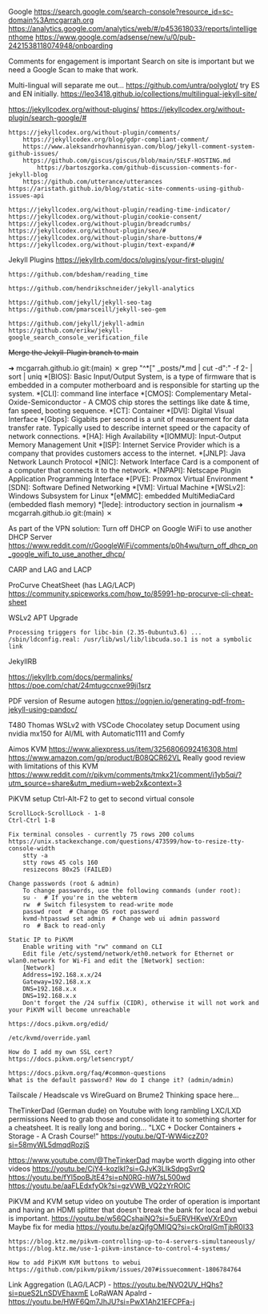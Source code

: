 

Google
    https://search.google.com/search-console?resource_id=sc-domain%3Amcgarrah.org
    https://analytics.google.com/analytics/web/#/p453618033/reports/intelligenthome
    https://www.google.com/adsense/new/u/0/pub-2421538118074948/onboarding

Comments for engagement is important
Search on site is important but we need a Google Scan to make that work.

Multi-lingual will separate me out...
    https://github.com/untra/polyglot/ try ES and EN initially.
    https://leo3418.github.io/collections/multilingual-jekyll-site/

https://jekyllcodex.org/without-plugins/
    https://jekyllcodex.org/without-plugin/search-google/#

    https://jekyllcodex.org/without-plugin/comments/
        https://jekyllcodex.org/blog/gdpr-compliant-comment/
        https://www.aleksandrhovhannisyan.com/blog/jekyll-comment-system-github-issues/
        https://github.com/giscus/giscus/blob/main/SELF-HOSTING.md
            https://bartoszgorka.com/github-discussion-comments-for-jekyll-blog
        https://github.com/utterance/utterances
    https://aristath.github.io/blog/static-site-comments-using-github-issues-api

    https://jekyllcodex.org/without-plugin/reading-time-indicator/
    https://jekyllcodex.org/without-plugin/cookie-consent/
    https://jekyllcodex.org/without-plugin/breadcrumbs/
    https://jekyllcodex.org/without-plugin/seo/#
    https://jekyllcodex.org/without-plugin/share-buttons/#
    https://jekyllcodex.org/without-plugin/text-expand/#


Jekyll Plugins
    https://jekyllrb.com/docs/plugins/your-first-plugin/

    https://github.com/bdesham/reading_time

    https://github.com/hendrikschneider/jekyll-analytics

    https://github.com/jekyll/jekyll-seo-tag
    https://github.com/pmarsceill/jekyll-seo-gem

    https://github.com/jekyll/jekyll-admin
    https://github.com/erikw/jekyll-google_search_console_verification_file

~~Merge the Jekyll-Plugin branch to main~~

➜  mcgarrah.github.io git:(main) ✗ grep "^\*\[" _posts/*.md | cut -d":" -f 2- | sort | uniq
*[BIOS]: Basic Input/Output System, is a type of firmware that is embedded in a computer motherboard and is responsible for starting up the system.
*[CLI]: command line interface
*[CMOS]: Complementary Metal-Oxide-Semiconductor - A CMOS chip stores the settings like date & time, fan speed, booting sequence.
*[CT]: Container
*[DVI]: Digital Visual Interface
*[Gbps]: Gigabits per second is a unit of measurement for data transfer rate. Typically used to describe internet speed or the capacity of network connections.
*[HA]: High Availability
*[IOMMU]: Input-Output Memory Management Unit
*[ISP]: Internet Service Provider which is a company that provides customers access to the internet.
*[JNLP]: Java Network Launch Protocol
*[NIC]: Network Interface Card is a component of a computer that connects it to the network.
*[NPAPI]: Netscape Plugin Application Programming Interface
*[PVE]: Proxmox Virtual Environment
*[SDN]: Software Defined Networking
*[VM]: Virtual Machine
*[WSLv2]: Windows Subsystem for Linux
*[eMMC]: embedded MultiMediaCard (embedded flash memory)
*[lede]: introductory section in journalism
➜  mcgarrah.github.io git:(main) ✗                                  

As part of the VPN solution:
    Turn off DHCP on Google WiFi to use another DHCP Server
    https://www.reddit.com/r/GoogleWiFi/comments/p0h4wu/turn_off_dhcp_on_google_wifi_to_use_another_dhcp/

CARP and LAG and LACP

ProCurve CheatSheet (has LAG/LACP)
https://community.spiceworks.com/how_to/85991-hp-procurve-cli-cheat-sheet


WSLv2 APT Upgrade

```
Processing triggers for libc-bin (2.35-0ubuntu3.6) ...
/sbin/ldconfig.real: /usr/lib/wsl/lib/libcuda.so.1 is not a symbolic link
```

JekyllRB

https://jekyllrb.com/docs/permalinks/
https://poe.com/chat/24mtugccnxe99ji1srz

PDF version of Resume autogen
https://ognjen.io/generating-pdf-from-jekyll-using-pandoc/

T480 Thomas
    WSLv2 with VSCode
    Chocolatey setup
    Document using nvidia mx150 for AI/ML with Automatic1111 and Comfy

Aimos KVM
    https://www.aliexpress.us/item/3256806092416308.html
    https://www.amazon.com/gp/product/B08QCR62VL
        Really good review with limitations of this KVM
    https://www.reddit.com/r/pikvm/comments/tmkx21/comment/i1yb5qi/?utm_source=share&utm_medium=web2x&context=3

PiKVM setup
    Ctrl-Alt-F2 to get to second virtual console
    
    ScrollLock-ScrollLock - 1-8
    Ctrl-Ctrl 1-8

    Fix terminal consoles - currently 75 rows 200 colums
    https://unix.stackexchange.com/questions/473599/how-to-resize-tty-console-width
        stty -a
        stty rows 45 cols 160
        resizecons 80x25 (FAILED)

    Change passwords (root & admin)
        To change passwords, use the following commands (under root):
        su -  # If you're in the webterm
        rw  # Switch filesystem to read-write mode
        passwd root  # Change OS root password
        kvmd-htpasswd set admin  # Change web ui admin password
        ro  # Back to read-only

    Static IP to PiKVM
        Enable writing with "rw" command on CLI
        Edit file /etc/systemd/network/eth0.network for Ethernet or wlan0.network for Wi-Fi and edit the [Network] section:
        [Network]
        Address=192.168.x.x/24
        Gateway=192.168.x.x
        DNS=192.168.x.x
        DNS=192.168.x.x
        Don't forget the /24 suffix (CIDR), otherwise it will not work and your PiKVM will become unreachable

    https://docs.pikvm.org/edid/

    /etc/kvmd/override.yaml

    How do I add my own SSL cert?
    https://docs.pikvm.org/letsencrypt/

    https://docs.pikvm.org/faq/#common-questions
    What is the default password? How do I change it? (admin/admin)

Tailscale / Headscale vs WireGuard on Brume2
    Thinking space here...

TheTinkerDad (German dude) on Youtube with long rambling LXC/LXD permissions
    Need to grab those and consolidate it to something shorter
    for a cheatsheet. It is really long and boring...
    "LXC + Docker Containers + Storage - A Crash Course!"
    https://youtu.be/QT-WW4iczZ0?si=58myWL5dmqdRozjS

https://www.youtube.com/@TheTinkerDad maybe worth digging into other videos
    https://youtu.be/CjY4-kozIkI?si=GJvK3LIkSdpgSvrQ
    https://youtu.be/fYl5poBJtE4?si=pN0RG-hW7sL500wd
    https://youtu.be/aaFLEdxfyOk?si=gzVWB_VQ2zYrROlC

PiKVM and KVM setup video on youtube
    The order of operation is important and having an HDMI splitter
    that doesn't break the bank for local and webui is important.
    https://youtu.be/w56QCshaiNQ?si=5uERVHKveVXrE0vn
    Maybe fix for media https://youtu.be/azQjfgOMIQQ?si=ckOrqIGmTjbR0I33

    https://blog.ktz.me/pikvm-controlling-up-to-4-servers-simultaneously/
    https://blog.ktz.me/use-1-pikvm-instance-to-control-4-systems/

    How to add PiKVM KVM buttons to webui
    https://github.com/pikvm/pikvm/issues/207#issuecomment-1806784764


Link Aggregation (LAG/LACP) - https://youtu.be/NVO2UV_HQhs?si=pueS2LnSDVEhaxmE
LoRaWAN Apalrd - https://youtu.be/HWF6Qm7JhJU?si=PwX1Ah21EFCPFa-j
